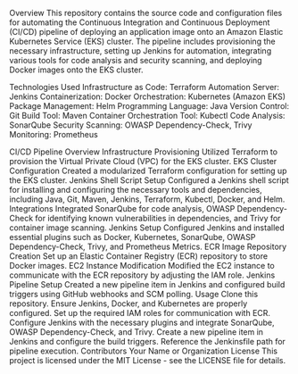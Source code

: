 Overview
This repository contains the source code and configuration files for automating the Continuous Integration and Continuous Deployment (CI/CD) pipeline of deploying an application image onto an Amazon Elastic Kubernetes Service (EKS) cluster. The pipeline includes provisioning the necessary infrastructure, setting up Jenkins for automation, integrating various tools for code analysis and security scanning, and deploying Docker images onto the EKS cluster.

Technologies Used
    Infrastructure as Code: Terraform
    Automation Server: Jenkins
    Containerization: Docker
    Orchestration: Kubernetes (Amazon EKS)
    Package Management: Helm
    Programming Language: Java
    Version Control: Git
    Build Tool: Maven
    Container Orchestration Tool: Kubectl
    Code Analysis: SonarQube
    Security Scanning: OWASP Dependency-Check, Trivy
    Monitoring: Prometheus

CI/CD Pipeline Overview
Infrastructure Provisioning
Utilized Terraform to provision the Virtual Private Cloud (VPC) for the EKS cluster.
EKS Cluster Configuration
Created a modularized Terraform configuration for setting up the EKS cluster.
Jenkins Shell Script Setup
Configured a Jenkins shell script for installing and configuring the necessary tools and dependencies, including Java, Git, Maven, Jenkins, Terraform, Kubectl, Docker, and Helm.
Integrations
Integrated SonarQube for code analysis, OWASP Dependency-Check for identifying known vulnerabilities in dependencies, and Trivy for container image scanning.
Jenkins Setup
Configured Jenkins and installed essential plugins such as Docker, Kubernetes, SonarQube, OWASP Dependency-Check, Trivy, and Prometheus Metrics.
ECR Image Repository Creation
Set up an Elastic Container Registry (ECR) repository to store Docker images.
EC2 Instance Modification
Modified the EC2 instance to communicate with the ECR repository by adjusting the IAM role.
Jenkins Pipeline Setup
Created a new pipeline item in Jenkins and configured build triggers using GitHub webhooks and SCM polling.
Usage
Clone this repository.
Ensure Jenkins, Docker, and Kubernetes are properly configured.
Set up the required IAM roles for communication with ECR.
Configure Jenkins with the necessary plugins and integrate SonarQube, OWASP Dependency-Check, and Trivy.
Create a new pipeline item in Jenkins and configure the build triggers.
Reference the Jenkinsfile path for pipeline execution.
Contributors
Your Name or Organization
License
This project is licensed under the MIT License - see the LICENSE file for details.